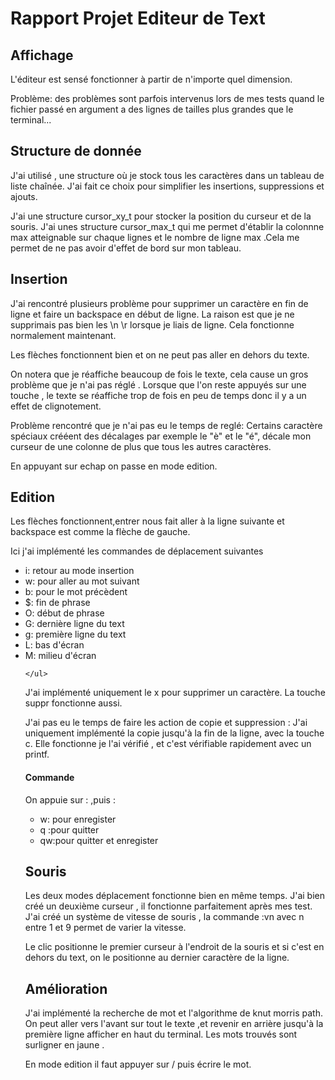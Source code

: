 <h1>Rapport Projet Editeur de Text</h1>
<h2>Affichage</h2>
L'éditeur  est sensé fonctionner à partir de n'importe quel dimension.

Problème: des problèmes sont parfois intervenus lors de mes tests quand le fichier passé en argument a des lignes de tailles plus grandes que le terminal...


<h2> Structure de donnée </h2>

J'ai utilisé , une structure où je stock tous les caractères dans un tableau de liste chaînée.
J'ai fait ce choix pour simplifier les insertions, suppressions et ajouts.

J'ai une structure  cursor_xy_t pour stocker la position du curseur et de la souris.
J'ai unes structure cursor_max_t  qui me permet d'établir la colonnne max atteignable sur chaque lignes et le nombre de ligne max .Cela me permet de ne pas avoir d'effet de bord
sur mon tableau.




<h2>Insertion</h2>
J'ai rencontré plusieurs problème pour supprimer un caractère en fin de ligne
et faire un backspace en début de  ligne. La raison est que je ne supprimais 
pas bien les \n \r lorsque je liais de ligne. Cela fonctionne normalement maintenant.

Les flèches fonctionnent bien et on ne peut pas aller en dehors du texte.

On notera que je réaffiche beaucoup de fois le texte, cela cause un gros problème
que je n'ai pas réglé . Lorsque que l'on reste appuyés sur une touche , le texte se réaffiche trop de fois en peu de temps donc il y a un effet de clignotement.

Problème rencontré que je n'ai pas eu le temps de reglé:
Certains caractère spéciaux crééent  des décalages par exemple le "è" et le "é", décale mon curseur de une colonne de plus que tous les autres caractères.

En appuyant sur echap on passe en mode edition.

<h2>Edition</h2>

Les flèches fonctionnent,entrer nous fait aller à la ligne suivante et backspace est comme la flèche de gauche.


Ici j'ai implémenté les commandes de déplacement suivantes<br>
    <ul>
    <li> i: retour au mode insertion</li>
    <li>w: pour aller au mot suivant </li>
    <li>b: pour le mot précèdent </li>
    <li>$: fin de phrase</li>
    <li>O: début de phrase</li>
    <li>G: dernière ligne du text</li>
    <li>g: première ligne du text</li>
    <li>L: bas d'écran</li>
    <li>M: milieu d'écran</li>
    
    </ul>

J'ai implémenté uniquement le x pour supprimer un caractère. La touche suppr fonctionne aussi.


J'ai pas eu le temps de faire les action de copie et suppression :
    J'ai uniquement implémenté la copie jusqu'à la fin de la ligne, avec la touche c. Elle fonctionne je l'ai vérifié , et c'est vérifiable rapidement avec un printf.
    

<h4>Commande </h4>
On appuie sur : ,puis :
 <ul>
    <li>w: pour enregister</li>
    <li>q :pour quitter </li>
    <li>qw:pour quitter et enregister</li>
    </ul>





<h2> Souris </h2>

Les deux modes déplacement fonctionne bien  en même temps.
J'ai bien créé un deuxième curseur , il fonctionne parfaitement après mes test.
J'ai créé un système de vitesse de souris , la commande :vn avec n entre 1 et 9  permet de varier la vitesse.

Le clic positionne le premier curseur à l'endroit de la souris et si c'est en dehors du text, on le positionne au dernier caractère de la ligne.




<h2> Amélioration </h2>

J'ai implémenté la recherche de mot et l'algorithme de knut morris path. On peut aller vers l'avant sur tout le texte ,et revenir en arrière jusqu'à la première ligne afficher en haut du terminal.
Les mots trouvés sont  surligner en jaune .

En mode edition il faut appuyer sur / puis écrire le mot.